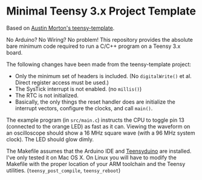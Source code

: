 # Minimal Teensy 3.x Project Template

Based on [Austin Morton's teensy-template](https://github.com/apmorton/teensy-template).

No Arduino? No Wiring? No problem! This repository provides the absolute bare minimum code required to run a C/C++ program on a Teensy 3.x board.

The following changes have been made from the teensy-template project:

- Only the minimum set of headers is included. (No `digitalWrite()` et al. Direct register access must be used.)
- The SysTick interrupt is not enabled. (no `millis()`)
- The RTC is not initialized.
- Basically, the only things the reset handler does are initialize the interrupt vectors, configure the clocks, and call `main()`.

The example program (in `src/main.c`) instructs the CPU to toggle pin 13 (connected to the orange LED) as fast as it can. Viewing the waveform on an oscilloscope should show a 16 MHz square wave (with a 96 MHz system clock). The LED should glow dimly.

The Makefile assumes that the Arduino IDE and [Teensyduino](https://www.pjrc.com/teensy/td_download.html) are installed. I've only tested it on Mac OS X. On Linux you will have to modify the Makefile with the proper location of your ARM toolchain and the Teensy utilities. (`teensy_post_compile`, `teensy_reboot`)
